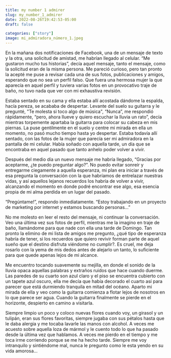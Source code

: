 ```yaml
---
title: my number 1 admirer
slug: my_number_1_admirer
date: 2022-08-26T19:42:53-05:00
draft: false

categories: ["story"]
image: mi_admiradora_número_1.jpeg
---
```


En la mañana dos notificaciones de Facebook, una de un mensaje de texto y la
otra, una solicitud de amistad, me habrían llegado al celular. “Me gustaron
mucho tus historias”, decía aquel mensaje, tanto el mensaje, como la solicitud
eran de la misma persona. Me pareció curioso, pero tan pronto la acepté me puse
a revisar cada una de sus fotos, publicaciones y amigos, esperando que no sea
un perfil falso. Que fuera una hermosa mujer la que aparecía en aquel perfil y
tuviera varias fotos en un provocativo traje de baño, no tuvo nada que ver con
mi exhaustiva revisión.

Estaba sentado en su cama y ella estaba allí acostada dándome la espalda, hacía
pereza, se acababa de despertar. Levante del suelo su guitarra y le pregunté,
"Te molesta si toco algo de música", “Nunca”, me respondió rápidamente, “pero,
ahora llueve y quiero escuchar la lluvia un rato”, decía mientras torpemente
apartaba la guitarra para colocar su cabeza en mis piernas. La puse gentilmente
en el suelo y centre mi mirada en ella un momento, no pasó mucho tiempo hasta
yo despertar. Estaba todavía allí sentado, con las fotos de la mujer que
parecía ser mi admiradora en la pantalla de mi celular. Había soñado con
aquella tarde, un día que se encontraba en aquel pasado que tanto anhelo poder
volver a vivir.

Después del medio día un nuevo mensaje me habría llegado, “Gracias por
aceptarme, ¿te puedo preguntar algo?”. No puedo evitar sonreír y entregarme
ciegamente a aquella esperanza, mi plan era iniciar a través de esa pregunta la
conversación con la que habríamos de entrelazar nuestras vidas, y así aquellos
lejanos recuerdos los habría de volver a vivir, alcanzando el momento en donde
podré encontrar ese algo, esa esencia propia de mi alma perdida en un lugar del
pasado.

“Pregúntame!”, respondo inmediatamente.
“Estoy trabajando en un proyecto de marketing por internet y estamos buscando
personas…”

No me molesto en leer el resto del mensaje, ni continuar la conversación. Veo
una última vez sus fotos de perfil, mientras me la imagino en traje de baño,
llamándome para que nade con ella una tarde de Domingo. Tan pronto la elimino
de mi lista de amigos me pregunto, ¿qué tipo de esperanza habría de tener, si
los recuerdos que quiero revivir forman parte de aquel sueño que el destino
disfruta viéndome no cumplir?. Es cruel, me deja rosarlo con la yema de mis
dedos antes de alejarlo un tanto, lo suficiente para que quede apenas lejos de
mi alcance.

Me encuentro tocando suavemente su mejilla, en donde el sonido de la lluvia
opaca aquellas palabras y extraños ruidos que hace cuando duerme. Las paredes
de su cuarto son azul claro y el piso se encuentra cubierto con un tapete azul
oscuro, ella me decía que había decorado el cuarto así para parecer que está
durmiendo tranquila en mitad del océano. Aparto mi mirada de ella y veo como la
guitarra comienza a flotar lejos de nosotros en lo que parece ser agua. Cuando
la guitarra finalmente se pierde en el horizonte, despierto en camino a
visitarla.

Siempre limpio un poco y coloco nuevas flores cuando voy, un girasol y un
tulipán, eran sus flores favoritas, siempre jugaba con sus pétalos hasta que le
daba alergia y me tocaba lavarle las manos con alcohol. A veces me acuesto
sobre aquella loza de mármol y le cuento todo lo que ha pasado desde la última
vez que hablamos. A veces me pierdo en el tiempo y me toca irme corriendo
porque se me ha hecho tarde. Siempre me voy intranquilo y sintiéndome mal,
nunca le pregunto como le esta yendo en su vida amorosa…
